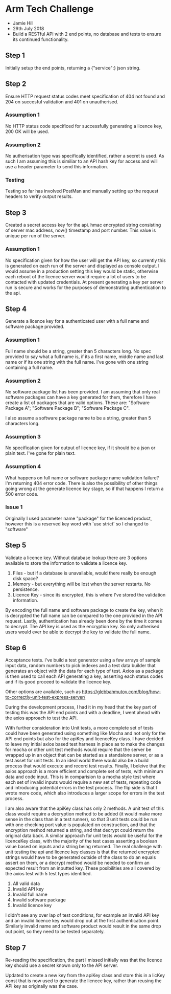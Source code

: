 # Arm Tech Challenge

- Jamie Hill
- 29th July 2018
- Build a RESTful API with 2 end points, no database and tests to ensure its continued functionality.

## Step 1

Initially setup the end points, returning a {"service":<name>} json string.

## Step 2

Ensure HTTP request status codes meet specification of 404 not found and 204 on succesful validation and 401 on unautherised.

### Assumption 1

No HTTP status code specificed for successfully generating a licence key, 200 OK will be used.

### Assumption 2

No autherisation type was specifically identified, rather a secret is used. As such I am assuming this is similiar to an API hash key for access and will use a header parameter to send this information.

### Testing

Testing so far has involved PostMan and manually setting up the request headers to verify output results.

## Step 3

Created a secret access key for the api. hmac encrypted string consisting of server mac address, now() timestamp and port number. This value is unique per run of the server.

### Assumption 1

No specification given for how the user will get the API key, so currently this is generated on each run of the server and displayed as console output. I would assume in a production setting this key would be static, otherwise each reboot of the licence server would require a lot of users to be contacted with updated credentials. At present generating a key per server run is secure and works for the purposes of demonstrating authentication to the api.

## Step 4

Generate a licence key for a authenticated user with a full name and software package provided.

### Assumption 1

Full name should be a string, greater than 5 characters long. No spec provided to say what a full name is, if its a first name, middle name and last name or if its one string with the full name. I've gone with one string containing a full name.

### Assumption 2

No software package list has been provided. I am assuming that only real software packages can have a key generated for them, therefore I have create a list of packages that are valid options. These are: "Software Package A"; "Software Package B"; "Software Package C".

I also assume a software package name to be a string, greater than 5 characters long.

### Assumption 3

No specification given for output of licence key, if it should be a json or plain text. I've gone for plain text.

### Assumption 4

What happens on full name or software package name validation failure? I'm returning 404 error code. There is also the possibility of other things going wrong at the generate licence key stage, so if that happens I return a 500 error code.

### Issue 1

Originally I used parameter name "package" for the licenced product, however this is a reserved key word with 'use strict' so I changed to "software"

## Step 5

Validate a licence key. Without database lookup there are 3 options available to store the information to validate a licence key.

1. Files - but if a database is unavailable, would there really be enough disk space?
2. Memory - but everything will be lost when the server restarts. No persistence.
3. Licence Key - since its encrypted, this is where I've stored the validation information.

By encoding the full name and software package to create the key, when it is decrypted the full name can be compared to the one provided in the API request. Lastly, authentication has already been done by the time it comes to decrypt. The API key is used as the encryption key. So only autherised users would ever be able to decrypt the key to validate the full name.

## Step 6

Acceptance tests. I've build a test generator using a few arrays of sample input data, random numbers to pick indexes and a test data builder that generates an object with the data for each type of test. Axios as a package is then used to call each API generating a key, asserting each status codes and if its good proceed to validate the licence key.

Other options are available, such as https://glebbahmutov.com/blog/how-to-correctly-unit-test-express-server/

During the development process, I had it in my head that the key part of testing this was the API end points and with a deadline, I went ahead with the axios approach to test the API.

With further consideration into Unit tests, a more complete set of tests could have been generated using something like Mocha and not only for the API end points but also for the apiKey and licenceKey class. I have decided to leave my initial axios based test harness in place as to make the changes for mocha or other unit test methods would require that the server be wrapped up in an object that can be started as a standalone server, or as a test asset for unit tests. In an ideal world there would also be a build process that would execute and record test results. Finally, I beleive that the axios approach is a more efficient and complete set of tests, with minimum data and code input. This is in comparision to a mocha style test where each set of invalid inputs would require a new set of tests, repeating code and introducing potential errors in the test process. The flip side is that I wrote more code, which also introduces a larger scope for errors in the test process. 

I am also aware that the apiKey class has only 2 methods. A unit test of this class would require a decryption method to be added (it would make more sense in the class than in a test runner), so that 3 unit tests could be run with one checking port value is populated on construction, and that the encryption method returned a string, and that decrypt could return the original data back. A similar approach for unit tests would be useful for the licenceKey class, with the majority of the test cases asserting a boolean value based on inputs and a string being returned. The real challenge with unit testing the api and licence key classes is that the returned encrypted strings would have to be generated outside of the class to do an equals assert on them, or a decrypt method would be needed to confirm an expected result from an inputted key. These posibilities are all covered by the axios test with 5 test types identified.

1. All valid data
2. Invalid API key
3. Invalid full name
4. Invalid software package
5. Invalid licence key

I didn't see any over lap of test conditions, for example an invalid API key and an invalid licence key would drop out at the first authentication point. Similarly invalid name and software product would result in the same drop out point, so they need to be tested separately.

## Step 7

Re-reading the specification, the part I missed initially was that the licence key should use a secret known only to the API server.

Updated to create a new key from the apiKey class and store this in a licKey const that is now used to generate the licnece key, rather than reusing the API key as originally was the case.